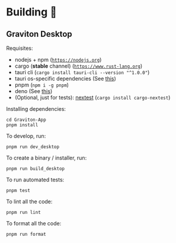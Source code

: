 # Building 🧰

## Graviton Desktop
Requisites:
- nodejs + npm ([`https://nodejs.org`](https://nodejs.org))
- cargo (**stable** channel) ([`https://www.rust-lang.org`](https://www.rust-lang.org))
- tauri cli (`cargo install tauri-cli --version "^1.0.0"`)
- tauri os-specific dependencies (See [this](https://tauri.studio/v1/guides/getting-started/prerequisites/#installing))
- pnpm (`npm i -g pnpm`)
- deno (See [this](https://deno.land/#installation))
- (Optional, just for tests): [nextest](https://nexte.st/) (`cargo install cargo-nextest`)

Installing dependencies:
```shell
cd Graviton-App
pnpm install
```

To develop, run:
```shell
pnpm run dev_desktop
```

To create a binary / installer, run:
```shell
pnpm run build_desktop
```

To run automated tests:
```shell
pnpm test
```

To lint all the code:
```shell
pnpm run lint
```


To format all the code:
```shell
pnpm run format
```
